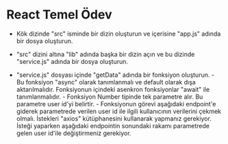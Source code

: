 # React Temel Ödev

- Kök dizinde "src" isminde bir dizin oluşturun ve içerisine "app.js" adında bir dosya oluşturun.


- "src" dizini altına "lib" adında başka bir dizin açın ve bu dizinde "service.js" adında bir dosya oluşturun.


- "service.js" dosyası içinde "getData" adında bir fonksiyon oluşturun. - Bu fonksiyon "async" olarak tanımlanmalı ve default olarak dışa aktarılmalıdır. Fonksiyonun içindeki asenkron fonksiyonlar "await" ile tanımlanmalıdır. - Fonksiyon Number tipinde tek parametre alır. Bu parametre user id'yi belirtir. - Fonksiyonun görevi aşağıdaki endpoint'e giderek parametrede verilen user id ile ilgili kullanıcının verilerini çekmek olmalı. İstekleri "axios" kütüphanesini kullanarak yapmanız gerekiyor. İsteği yaparken aşağıdaki endpointin sonundaki rakamı parametrede gelen user id'ile değiştirmeniz gerekiyor.
